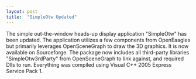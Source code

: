 ```yaml
---
layout: post
title:  "SimpleOtw Updated"
---
```

The simple out-the-window heads-up display application "SimpleOtw" has been updated. The application utilizes a few components from OpenEaagles but primarily leverages OpenSceneGraph to draw the 3D graphics. It is now available on Sourceforge. The package now includes all third-party libraries "SimpleOtw3rdParty" from OpenSceneGraph to link against, and required Dlls to run. Everything was compiled using Visual C++ 2005 Express Service Pack 1.
